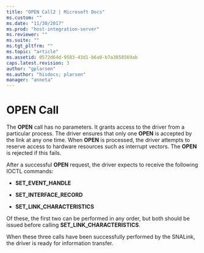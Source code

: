 ```yaml
---
title: "OPEN Call2 | Microsoft Docs"
ms.custom: ""
ms.date: "11/30/2017"
ms.prod: "host-integration-server"
ms.reviewer: ""
ms.suite: ""
ms.tgt_pltfrm: ""
ms.topic: "article"
ms.assetid: 0572d64d-9583-43d1-b6a0-b7a3858569ab
caps.latest.revision: 3
author: "gplarsen"
ms.author: "hisdocs; plarsen"
manager: "anneta"
---
```

# OPEN Call
The **OPEN** call has no parameters. It grants access to the driver from a particular process. The driver ensures that only one **OPEN** is accepted by the link at any one time. When **OPEN** is processed, the driver attempts to reserve access to hardware resources such as interrupt vectors. The **OPEN** is rejected if this fails.  
  
 After a successful **OPEN** request, the driver expects to receive the following IOCTL commands:  
  
-   **SET_EVENT_HANDLE**  
  
-   **SET_INTERFACE_RECORD**  
  
-   **SET_LINK_CHARACTERISTICS**  
  
 Of these, the first two can be performed in any order, but both should be issued before calling **SET_LINK_CHARACTERISTICS**.  
  
 When these three calls have been successfully performed by the SNALink, the driver is ready for information transfer.